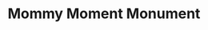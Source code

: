---
pid: LLG95
title: Mommy Moment Monument
location_transcription: Old City
zipcode: '19046'
outside_phl: 'Jenkintown PA '
neighborhood: 
age: '14'
age_range: 13-19
instagram: 
image_file_name: LLG_95.jpg
proposal_transcription: |-
  Mommy putting baby up on pedestal
  baby

  Mommy Moment Monument

  To all single parents
topic: Family,Uplifting,Women
topic_summary: 0, 0, 0
type: Sculpture Statue,Memorial
keywords_other: pedestal, baby, mother, single parents
credit: Charlotte
image_labels: 
twitter: 
facebook: 
permalink: "/monuments/llg95/"
layout: item-page
---